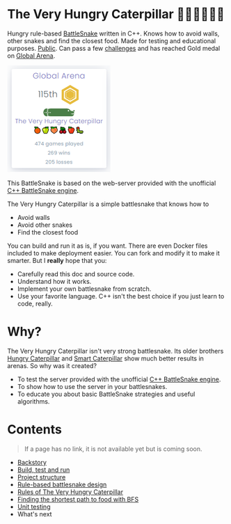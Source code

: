 # The Very Hungry Caterpillar 🍊🍏🍑🍒🍎🐛

Hungry rule-based [BattleSnake](http://play.battlesnake.com) written in C++. Knows how to avoid walls, other snakes and find the closest food. Made for testing and educational purposes. [Public](https://play.battlesnake.com/u/theapx/the-very-hungry-caterpillar/). Can pass a few [challenges](https://play.battlesnake.com/challenges/) and has reached Gold medal on [Global Arena](https://play.battlesnake.com/arena/global/).

![Gold medal on Global Arena](docs/the-very-hungry-caterpillar-global-arena-card.png)

This BattleSnake is based on the web-server provided with the unofficial [C++ BattleSnake engine](https://github.com/TheApX/battlesnake-engine-cpp).

The Very Hungry Caterpillar is a simple battlesnake that knows how to
* Avoid walls
* Avoid other snakes
* Find the closest food

You can build and run it as is, if you want. There are even Docker files included to make deployment easier. You can fork and modify it to make it smarter. But I **really** hope that you:
* Carefully read this doc and source code.
* Understand how it works.
* Implement your own battlesnake from scratch.
* Use your favorite language. C++ isn't the best choice if you just learn to code, really.

# Why?

The Very Hungry Caterpillar isn't very strong battlesnake. Its older brothers [Hungry Caterpillar](https://play.battlesnake.com/u/theapx/hungry-caterpillar/) and [Smart Caterpillar](https://play.battlesnake.com/u/theapx/smart-caterpillar/) show much better results in arenas. So why was it created?
* To test the server provided with the unofficial [C++ BattleSnake engine](https://github.com/TheApX/battlesnake-engine-cpp).
* To show how to use the server in your battlesnakes.
* To educate you about basic BattleSnake strategies and useful algorithms.

# Contents

> If a page has no link, it is not available yet but is coming soon.

* [Backstory](docs/backstory.md)
* [Build, test and run](docs/build_run.md)
* [Project structure](docs/project_structure.md)
* [Rule-based battlesnake design](docs/design.md)
* [Rules of The Very Hungry Caterpillar](docs/basic_rules.md)
* [Finding the shortest path to food with BFS](docs/path_to_food_bfs.md)
* [Unit testing](docs/unit_tests.md)
* What's next
